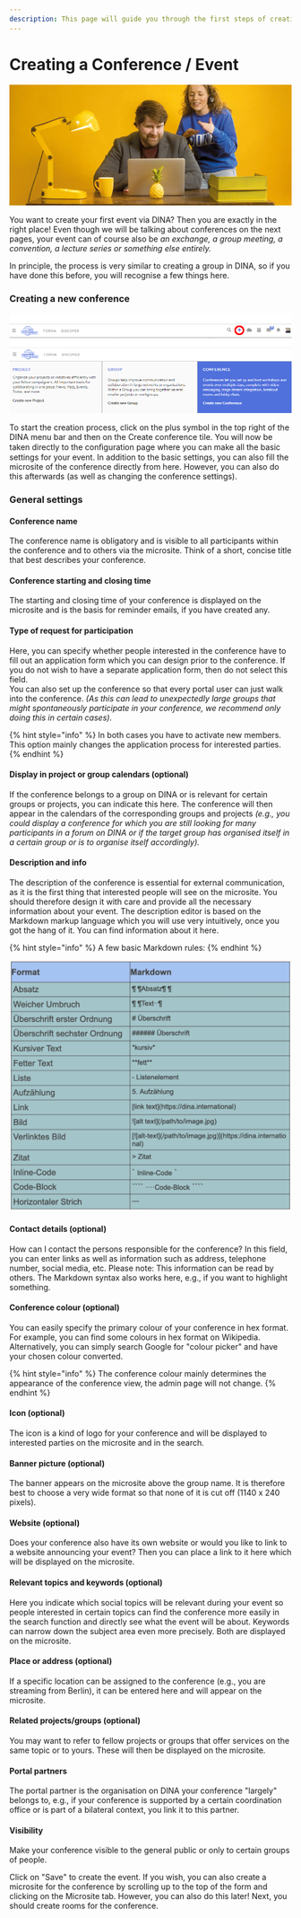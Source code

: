 ```yaml
---
description: This page will guide you through the first steps of creating a new conference.
---
```


# Creating a Conference / Event

![](../../.gitbook/assets/gitbook_dolmetschen_750x320.jpg)

You want to create your first event via DINA? Then you are exactly in the right place! Even though we will be talking about conferences on the next pages, your event can of course also be _an exchange, a group meeting, a convention, a lecture series or something else entirely._

In principle, the process is very similar to creating a group in DINA, so if you have done this before, you will recognise a few things here.

### Creating a new conference

![](../../.gitbook/assets/tagungerstellen_eng.png)

To start the creation process, click on the plus symbol in the top right of the DINA menu bar and then on the Create conference tile. You will now be taken directly to the conﬁguration page where you can make all the basic settings for your event. In addition to the basic settings, you can also fill the microsite of the conference directly from here. However, you can also do this afterwards \(as well as changing the conference settings\).

### General settings

#### Conference name

The conference name is obligatory and is visible to all participants within the conference and to others via the microsite. Think of a short, concise title that best describes your conference.

#### Conference starting and closing time

The starting and closing time of your conference is displayed on the microsite and is the basis for reminder emails, if you have created any.

#### Type of request for participation

Here, you can specify whether people interested in the conference have to fill out an application form which you can design prior to the conference. If you do not wish to have a separate application form, then do not select this field.  
You can also set up the conference so that every portal user can just walk into the conference. _\(As this can lead to unexpectedly large groups that might spontaneously participate in your conference, we recommend only doing this in certain cases\)._

{% hint style="info" %}
In both cases you have to activate new members. This option mainly changes the application process for interested parties.
{% endhint %}

#### Display in project or group calendars \(optional\)

If the conference belongs to a group on DINA or is relevant for certain groups or projects, you can indicate this here. The conference will then appear in the calendars of the corresponding groups and projects _\(e.g., you could display a conference for which you are still looking for many participants in a forum on DINA or if the target group has organised itself in a certain group or is to organise itself accordingly\)._

#### Description and info

The description of the conference is essential for external communication, as it is the first thing that interested people will see on the microsite. You should therefore design it with care and provide all the necessary information about your event. The description editor is based on the Markdown markup language which you will use very intuitively, once you got the hang of it. You can find information about it here.

{% hint style="info" %}
A few basic Markdown rules:
{% endhint %}

![Markdown syntax](../../.gitbook/assets/markdown.png)

#### Contact details \(optional\)

How can I contact the persons responsible for the conference? In this field, you can enter links as well as information such as address, telephone number, social media, etc. Please note: This information can be read by others. The Markdown syntax also works here, e.g., if you want to highlight something.

#### Conference colour \(optional\)

You can easily specify the primary colour of your conference in hex format. For example, you can find some colours in hex format on Wikipedia. Alternatively, you can simply search Google for "colour picker" and have your chosen colour converted.

{% hint style="info" %}
The conference colour mainly determines the appearance of the conference view, the admin page will not change.
{% endhint %}

#### Icon \(optional\)

The icon is a kind of logo for your conference and will be displayed to interested parties on the microsite and in the search.

#### Banner picture \(optional\)

The banner appears on the microsite above the group name. It is therefore best to choose a very wide format so that none of it is cut off \(1140 x 240 pixels\).

#### Website \(optional\)

Does your conference also have its own website or would you like to link to a website announcing your event? Then you can place a link to it here which will be displayed on the microsite.

#### Relevant topics and keywords \(optional\)

Here you indicate which social topics will be relevant during your event so people interested in certain topics can find the conference more easily in the search function and directly see what the event will be about. Keywords can narrow down the subject area even more precisely. Both are displayed on the microsite.

#### Place or address \(optional\)

If a specific location can be assigned to the conference \(e.g., you are streaming from Berlin\), it can be entered here and will appear on the microsite.

#### Related projects/groups \(optional\)

You may want to refer to fellow projects or groups that offer services on the same topic or to yours. These will then be displayed on the microsite.

#### Portal partners

The portal partner is the organisation on DINA your conference "largely" belongs to, e.g., if your conference is supported by a certain coordination office or is part of a bilateral context, you link it to this partner.

#### Visibility

Make your conference visible to the general public or only to certain groups of people.

Click on "Save" to create the event. If you wish, you can also create a microsite for the conference by scrolling up to the top of the form and clicking on the Microsite tab. However, you can also do this later! Next, you should create rooms for the conference.

